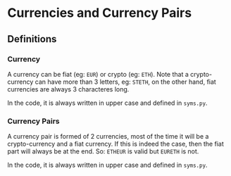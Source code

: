 # Currencies and Currency Pairs

## Definitions
### Currency

A currency can be fiat (eg: `EUR`) or crypto (eg: `ETH`).
Note that a crypto-currency can have more than 3 letters, eg: `STETH`, on the other hand, fiat currencies are always 3
characteres long.

In the code, it is always written in upper case and defined in `syms.py`.

### Currency Pairs

A currency pair is formed of 2 currencies, most of the time it will be a crypto-currency and a fiat currency.
If this is indeed the case, then the fiat part will always be at the end. So: `ETHEUR` is valid but `EURETH` is not.

In the code, it is always written in upper case and defined in `syms.py`.
